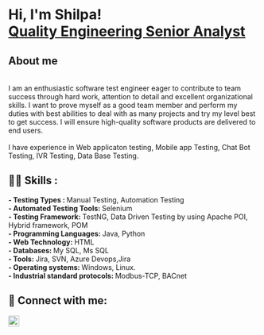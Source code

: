 <h1>Hi, I'm Shilpa! <br/><a href="https://github.com/joshmadakor1">Quality Engineering Senior Analyst</a></h1>

## About me
<br>I am an enthusiastic software test engineer eager to contribute to team success through hard work, attention to detail and excellent organizational skills. I want to prove myself as a good team member and perform my duties with best abilities to deal with as many projects and try my level best to get success. I will ensure high-quality software products are delivered to end users.</br>
<br>I have experience in Web applicaton testing, Mobile app Testing, Chat Bot Testing, IVR Testing, Data Base Testing.</br>




<h2>👨‍💻 Skills :</h2>
<b>- Testing Types : </b>Manual Testing, Automation Testing</br>
<b>- Automated Testing Tools: </b>Selenium</br>
<b>- Testing Framework: </b>TestNG, Data Driven Testing by using Apache POI, Hybrid framework, POM</br>
<b>- Programming Languages: </b>Java, Python</br>
<b>- Web Technology: </b>HTML</br>
<b>- Databases: </b>My SQL, Ms SQL</br>
<b>- Tools: </b>Jira, SVN, Azure Devops,Jira</br>
<b>- Operating systems: </b>Windows, Linux.</br>
<b>- Industrial standard protocols: </b>Modbus-TCP, BACnet</br>







<h2> 🤳 Connect with me:</h2>


[<img align="left" alt="JoshMadakor | LinkedIn" width="22px" src="https://cdn.jsdelivr.net/npm/simple-icons@v3/icons/linkedin.svg" />][linkedin]


[linkedin]: https://www.linkedin.com/in/shilpa-r-a15072113/

